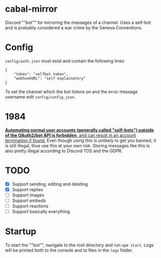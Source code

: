 # cabal-mirror
Discord ""bot"" for mirroring the messages of a channel. Uses a self-bot and is probably considered a war crime by the Geneva Conventions.

# Config
`config/auth.json` must exist and contain the following lines:

```
{
    "token": "selfbot token",
    "webhookURL": "self explainatory"
}
```

To set the channel which the bot listens on and the error message username edit `config/config.json`.

# 1984
[**Automating normal user accounts (generally called "self-bots") outside of the OAuth2/bot API is forbidden**, and can result in an account termination if found.](https://support.discord.com/hc/en-us/articles/115002192352-Automated-user-accounts-self-bots-) Even though using this is unlikely to get you banned, it is still illegal, thus use this at your own risk. Storing messages like this is also pretty illegal according to Discord TOS and the GDPR.

# TODO

 - [x] Support sending, editing and deleting
 - [x] Support replies
 - [ ] Support images
 - [ ] Support embeds
 - [ ] Support reactions
 - [ ] Support basically everything

# Startup
To start the ""bot"", navigate to the root directory and run `npm start`. Logs will be printed both to the console and to files in the `logs` folder.